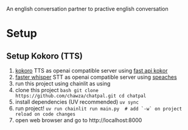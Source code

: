 An english conversation partner to practive english conversation

# Setup
## Setup Kokoro (TTS)
1. [kokoro](https://huggingface.co/hexgrad/Kokoro-82M) TTS as openai compatible server using [fast api kokor](https://github.com/remsky/Kokoro-FastAPI?tab=readme-ov-file)
2. [faster whisper](https://github.com/SYSTRAN/faster-whisper) STT as openai compatible server using [speaches](https://github.com/speaches-ai/speaches)
3. run this project using chainlit as using
  1. clone this project
    ```bash
    git clone https://github.com/chawza/chatpal.git
    cd chatpal
    ```
  2. install dependencies (UV recommended)
    ```
    uv sync
    ```
  3. run project!
    ```
    uv run chainlit run main.py  # add `-w` on project reload on code changes
    ```
  4. open web browser and go to http://localhost:8000
